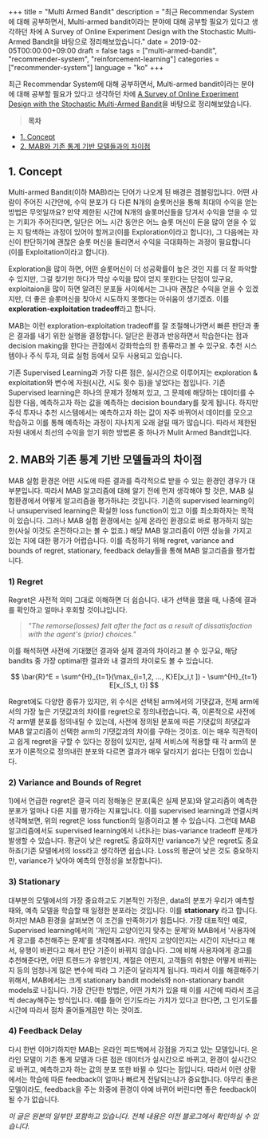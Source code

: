 +++
title = "Multi Armed Bandit"
description = "최근 Recommendar System에 대해 공부하면서, Multi-armed bandit이라는 분야에 대해 공부할 필요가 있다고 생각하던 차에 A Survey of Online Experiment Design with the Stochastic Multi-Armed Bandit을 바탕으로 정리해보았습니다."
date = 2019-02-05T00:00:00+09:00
draft = false
tags = ["multi-armed-bandit", "recommender-system", "reinforcement-learning"]
categories = ["recommender-system"]
language = "ko"
+++

최근 Recommendar System에 대해 공부하면서, Multi-armed bandit이라는 분야에 대해 공부할 필요가 있다고 생각하던 차에 [A Survey of Online Experiment Design with the Stochastic Multi-Armed Bandit](https://arxiv.org/abs/1510.00757)을 바탕으로 정리해보았습니다.

> **목차**
- [1. Concept](#1-concept)
- [2. MAB와 기존 통계 기반 모델들과의 차이점](#2-mab와-기존-통계-기반-모델들과의-차이점)

## 1. Concept

Multi-armed Bandit(이하 MAB)라는 단어가 나오게 된 배경은 겜블링입니다. 어떤 사람이 주어진 시간안에, 수익 분포가 다 다른 N개의 슬롯머신을 통해 최대의 수익을 얻는 방법은 무엇일까요? 만약 제한된 시간에 N개의 슬롯머신들을 당겨서 수익을 얻을 수 있는 기회가 주어진다면, 일단은 어느 시간 동안은 어느 슬롯 머신이 돈을 많이 얻을 수 있는 지 탐색하는 과정이 있어야 할꺼고(이를 Exploration이라고 합니다), 그 다음에는 자신이 판단하기에 괜찮은 슬롯 머신을 돌리면서 수익을 극대화하는 과정이 필요합니다(이를 Exploitation이라고 합니다).

Exploration을 많이 하면, 어떤 슬롯머신이 더 성공확률이 높은 것인 지를 더 잘 파악할 수 있지만, 그걸 찾기만 하다가 막상 수익을 많이 얻지 못한다는 단점이 있구요, exploitaion을 많이 하면 알려진 분포들 사이에서는 그나마 괜찮은 수익을 얻을 수 있겠지만, 더 좋은 슬롯머신을 찾아서 시도하지 못했다는 아쉬움이 생기겠죠. 이를 **exploration-exploitation tradeoff**라고 합니다.

MAB는 이런 exploration-exploitation tradeoff를 잘 조절해나가면서 빠른 판단과 좋은 결과를 내기 위한 실행을 결정합니다. 일단은 환경과 반응하면서 학습한다는 점과 decision making을 한다는 관점에서 강화학습의 한 종류라고 볼 수 있구요. 추천 시스템이나 주식 투자, 의료 실험 등에서 모두 사용되고 있습니다.

기존 Supervised Learning과 가장 다른 점은, 실시간으로 이루어지는 exploration & exploitation와 변수에 자원(시간, 시도 횟수 등)을 넣었다는 점입니다. 기존 Supervised learning은 하나의 문제가 정해져 있고, 그 문제에 해당하는 데이터를 수집한 다음, 예측하고자 하는 값을 예측하는 decision boundary를 찾게 됩니다. 하지만 주식 투자나 추천 시스템에서는 예측하고자 하는 값이 자주 바뀌어서 데이터를 모으고 학습하고 이를 통해 예측하는 과정이 지나치게 오래 걸릴 때가 많습니다. 따라서 제한된 자원 내에서 최선의 수익을 얻기 위한 방법론 중 하나가 Mulit Armed Bandit입니다.

## 2. MAB와 기존 통계 기반 모델들과의 차이점

MAB 실험 환경은 어떤 시도에 따른 결과를 즉각적으로 받을 수 있는 환경인 경우가 대부분입니다. 따라서 MAB 알고리즘에 대해 알기 전에 먼저 생각해야 할 것은, MAB 실험환경에서 어떻게 알고리즘을 평가하냐는 것입니다. 기존의 supervised learning이나 unsupervised learning은 확실한 loss function이 있고 이를 최소화하자는 목적이 있습니다. 그러나 MAB 실험 환경에서는 실제 온라인 환경으로 바로 평가하지 않는 한(사실 이것도 온전하다고는 볼 수 없죠.) 해당 MAB 알고리즘이 어떤 성능을 가지고 있는 지에 대한 평가가 어렵습니다. 이를 측정하기 위해 regret, variance and bounds of regret, stationary, feedback delay들을 통해 MAB 알고리즘을 평가합니다.

### 1) Regret

Regret은 사전적 의미 그대로 이해하면 더 쉽습니다. 내가 선택을 했을 때, 나중에 결과를 확인하고 얼마나 후회할 것이냐입니다.

> *"The remorse(losses) felt after the fact as a result of dissatisfaction with the agent's (prior) choices."*

이를 해석하면 사전에 기대했던 결과와 실제 결과의 차이라고 볼 수 있구요, 해당 bandits 중 가장 optimal한 결과와 내 결과의 차이로도 볼 수 있습니다. 

$$
\bar{R}^E = \sum^{H}_{t=1}(\max_{i=1,2, ..., K}E[x_i,t ]) - \sum^{H}_{t=1} E[x_{S_t, t}]
$$

Regret에도 다양한 종류가 있지만, 위 수식은 선택된 arm에서의 기댓값과, 전체 arm에서의 가장 높은 기댓값과의 차이를 regret으로 정의내렸습니다. 즉, 이론적으로 사전에 각 arm별 분포를 정의내릴 수 있는데, 사전에 정의된 분포에 따른 기댓값의 최댓값과 MAB 알고리즘이 선택한 arm의 기댓값과의 차이를 구하는 것이죠. 이는 매우 직관적이고 쉽게 regret을 구할 수 있다는 장점이 있지만, 실제 서비스에 적용할 때 각 arm의 분포가 이론적으로 정의내린 분포와 다르면 결과가 매우 달라지기 쉽다는 단점이 있습니다.

### 2) Variance and Bounds of Regret

1)에서 언급한 regret은 결국 미리 정해놓은 분포(혹은 실제 분포)와 알고리즘이 예측한 분포가 얼마나 다른 지를 평가하는 지표입니다. 이를 supervised learning과 연결시켜 생각해보면, 위의 regret은 loss function의 일종이라고 볼 수 있습니다. 그런데 MAB 알고리즘에서도 supervised learning에서 나타나는 bias-variance tradeoff 문제가 발생할 수 있습니다. 평균이 낮은 regret도 중요하지만 variance가 낮은 regret도 중요하죠(기존 모델에서의 loss라고 생각하면 쉽습니다. Loss의 평균이 낮은 것도 중요하지만, variance가 낮아야 예측의 안정성을 보장합니다).

### 3) Stationary

대부분의 모델에서의 가장 중요하고도 기본적인 가정은, data의 분포가 우리가 예측할 때와, 예측 모델을 학습할 때 일정한 분포라는 것입니다. 이를 **stationary** 라고 합니다. 하지만 MAB 환경을 살펴보면 이 조건을 만족하기가 힘듭니다. 가장 대표적인 예로, Supervised learning에서의 '개인지 고양이인지 맞추는 문제'와 MAB에서 '사용자에게 광고를 추천해주는 문제'를 생각해봅시다. 개인지 고양이인지는 시간이 지난다고 해서, 유행이 바뀐다고 해서 판단 기준이 바뀌지 않습니다. 그에 비해 사용자에게 광고를 추천해준다면, 어떤 트렌드가 유행인지, 계절은 어떤지, 고객들의 취향은 어떻게 바뀌는 지 등의 엄청나게 많은 변수에 따라 그 기준이 달라지게 됩니다. 따라서 이를 해결해주기 위해서, MAB에서는 크게 stationary bandit models와 non-stationary bandit models로 나집니다. 가장 간단한 방법은, 어떤 가치가 있을 때 이를 시간에 따라서 조금씩 decay해주는 방식입니다. 예를 들어 인기도라는 가치가 있다고 한다면, 그 인기도를 시간에 따라서 점차 줄어들게끔만 하는 것이죠.

### 4) Feedback Delay

다시 한번 이야기하지만 MAB는 온라인 피드백에서 강점을 가지고 있는 모델입니다. 온라인 모델이 기존 통계 모델과 다른 점은 데이터가 실시간으로 바뀌고, 환경이 실시간으로 바뀌고, 예측하고자 하는 값의 분포 또한 바뀔 수 있다는 점입니다. 따라서 이런 상황에서는 학습에 따른 feedback이 얼마나 빠르게 전달되는냐가 중요합니다. 아무리 좋은 모델이라도, feedback을 주는 와중에 환경이 아예 바뀌어 버린다면 좋은 feedback이 될 수가 없습니다.

*이 글은 원본의 일부만 포함하고 있습니다. 전체 내용은 이전 블로그에서 확인하실 수 있습니다.* 